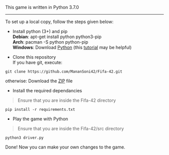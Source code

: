 This game is written in Python 3.7.0  
***

To set up a local copy, follow the steps given below:

- Install python (3+) and pip  
**Debian**: apt-get install python python3-pip  
**Arch**: pacman -S python python-pip  
**Windows**: Download [Python](https://www.python.org/downloads/windows/) (this [tutorial](https://github.com/BurntSushi/nfldb/wiki/Python-&-pip-Windows-installation) may be helpful)

- Clone this repository  
If you have git, execute:
```  
git clone https://github.com/MananSoni42/Fifa-42.git
```  
otherwise:
Download the [ZIP](https://github.com/MananSoni42/Fifa-42/archive/master.zip) file

- Install the required dependancies
> Ensure that you are inside the Fifa-42 directory
```
pip install -r requirements.txt
```

- Play the game with Python
> Ensure that you are inside the Fifa-42/src directory
```
python3 driver.py
```
Done! Now you can make your own changes to the game.

